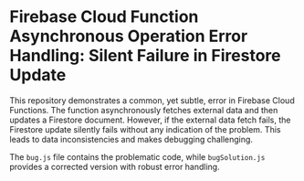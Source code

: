 # Firebase Cloud Function Asynchronous Operation Error Handling: Silent Failure in Firestore Update

This repository demonstrates a common, yet subtle, error in Firebase Cloud Functions. The function asynchronously fetches external data and then updates a Firestore document. However, if the external data fetch fails, the Firestore update silently fails without any indication of the problem. This leads to data inconsistencies and makes debugging challenging.

The `bug.js` file contains the problematic code, while `bugSolution.js` provides a corrected version with robust error handling.